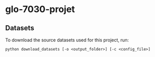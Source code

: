 # glo-7030-projet

## Datasets
To download the source datasets used for this project, run:
```ps
python download_datasets [-o <output_folder>] [-c <config_file>]
```
